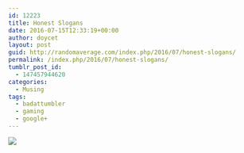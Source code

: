 ```yaml
---
id: 12223
title: Honest Slogans
date: 2016-07-15T12:33:19+00:00
author: doycet
layout: post
guid: http://randomaverage.com/index.php/2016/07/honest-slogans/
permalink: /index.php/2016/07/honest-slogans/
tumblr_post_id:
  - 147457944620
categories:
  - Musing
tags:
  - badattumbler
  - gaming
  - google+
---
```

<div>
  <a href='https://plus.google.com/photos/105138568577624786912/albums/6307528834571624305/6307528835576080802'><img src='https://lh3.googleusercontent.com/-T2jah-VRg1E/V4jYDqcLqaI/AAAAAAAA_YU/S2xpEhtS0j8VSpy04DwiEEnjJx6ALObYA/16%2B-%2B1?imgmax=550' /></a>
</div>

<div>
  <a href='' style='width:50px;height:50px;display:inline-block;background-size:cover;background-image:url("");'></a> 
</div>